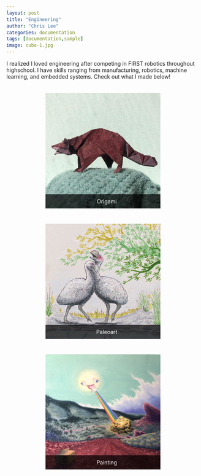 ```yaml
---
layout: post
title: "Engineering"
author: "Chris Lee"
categories: documentation
tags: [documentation,sample]
image: cuba-1.jpg
---
```


I realized I loved engineering after competing in FIRST robotics throughout highschool. I have skills ranging from manufacturing, robotics, machine learning, and embedded systems. Check out what I made below!

<style>
.container {
  display: flex;
  flex-wrap: wrap;
  justify-content: space-around;
}

.image-card {
  position: relative;
  width: 300px;
  margin: 20px;
  overflow: hidden;
  transition: transform 0.3s ease;
}

.image-card img {
  width: 100%;
  display: block;
  transition: transform 0.3s ease;
}

.image-card:hover {
  transform: scale(1.05);
}

.image-card:hover img {
  transform: scale(1.1);
}

.overlay {
  position: absolute;
  bottom: 0;
  background: rgba(0, 0, 0, 0.7);
  color: #fff;
  width: 100%;
  text-align: center;
  padding: 10px;
  transition: 0.3s ease;
  border-radius: 0; /* Ensure sharp corners */
}

.image-card:hover .overlay {
  bottom: 0;
}
</style>

<div class="container">
  <div class="image-card">
    <a href="/facts">
      <img src="/assets/img/raccoon.jpg" alt="Origami">
      <div class="overlay">Origami</div>
    </a>
  </div>
  <div class="image-card">
    <a href="/facts">
      <img src="/assets/img/dromornis.jpg" alt="Paleoart">
      <div class="overlay">Paleoart</div>
    </a>
  </div>
  <div class="image-card">
    <a href="/facts">
      <img src="/assets/img/sun-painting.JPG" alt="Painting">
      <div class="overlay">Painting</div>
    </a>
  </div>
</div>
